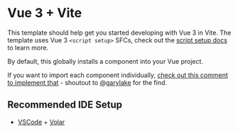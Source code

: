 # Vue 3 + Vite

This template should help get you started developing with Vue 3 in Vite. The template uses Vue 3 `<script setup>` SFCs, check out the [script setup docs](https://v3.vuejs.org/api/sfc-script-setup.html#sfc-script-setup) to learn more.

By default, this globally installs a component into your Vue project. 

If you want to import each component individually, [check out this comment to implement that](https://github.com/mattmaribojoc/learnvue-learning-paths/issues/1#issuecomment-1219645525) - shoutout to [@garylake](https://github.com/garylake) for the find.

## Recommended IDE Setup

- [VSCode](https://code.visualstudio.com/) + [Volar](https://marketplace.visualstudio.com/items?itemName=johnsoncodehk.volar)

